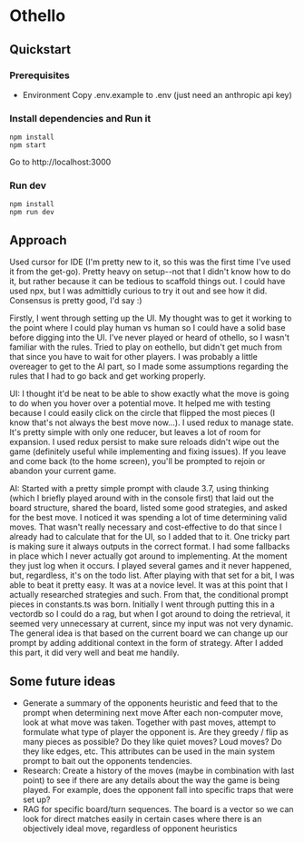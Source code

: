 # Othello

## Quickstart

### Prerequisites

- Environment
  Copy .env.example to .env (just need an anthropic api key)

### Install dependencies and Run it

```
npm install
npm start
```

Go to http://localhost:3000

### Run dev

```
npm install
npm run dev
```

## Approach

Used cursor for IDE (I'm pretty new to it, so this was the first time I've used it from the get-go). Pretty heavy on setup--not that I didn't know how to do it, but rather because it can be tedious to scaffold things out. I could have used npx, but I was admittidly curious to try it out and see how it did. Consensus is pretty good, I'd say :)

Firstly, I went through setting up the UI. My thought was to get it working to the point where I could play human vs human so I could have a solid base before digging into the UI. I've never played or heard of othello, so I wasn't familiar with the rules. Tried to play on eothello, but didn't get much from that since you have to wait for other players. I was probably a little overeager to get to the AI part, so I made some assumptions regarding the rules that I had to go back and get working properly.

UI: I thought it'd be neat to be able to show exactly what the move is going to do when you hover over a potential move. It helped me with testing because I could easily click on the circle that flipped the most pieces (I know that's not always the best move now...). I used redux to manage state. It's pretty simple with only one reducer, but leaves a lot of room for expansion. I used redux persist to make sure reloads didn't wipe out the game (definitely useful while implementing and fixing issues). If you leave and come back (to the home screen), you'll be prompted to rejoin or abandon your current game.

AI: Started with a pretty simple prompt with claude 3.7, using thinking (which I briefly played around with in the console first) that laid out the board structure, shared the board, listed some good strategies, and asked for the best move. I noticed it was spending a lot of time determining valid moves. That wasn't really necessary and cost-effective to do that since I already had to calculate that for the UI, so I added that to it.
One tricky part is making sure it always outputs in the correct format. I had some fallbacks in place which I never actually got around to implementing. At the moment they just log when it occurs. I played several games and it never happened, but, regardless, it's on the todo list.
After playing with that set for a bit, I was able to beat it pretty easy. It was at a novice level. It was at this point that I actually researched strategies and such. From that, the conditional prompt pieces in constants.ts was born. Initially I went through putting this in a vectordb so I could do a rag, but when I got around to doing the retrieval, it seemed very unnecessary at current, since my input was not very dynamic. The general idea is that based on the current board we can change up our prompt by adding additional context in the form of strategy. After I added this part, it did very well and beat me handily.

## Some future ideas

- Generate a summary of the opponents heuristic and feed that to the prompt when determining next move
  After each non-computer move, look at what move was taken. Together with past moves, attempt to formulate what type of player the opponent is. Are they greedy / flip as many pieces as possible? Do they like quiet moves? Loud moves? Do they like edges, etc. This attributes can be used in the main system prompt to bait out the opponents tendencies.
- Research: Create a history of the moves (maybe in combination with last point) to see if there are any details about the way the game is being played. For example, does the opponent fall into specific traps that were set up?
- RAG for specific board/turn sequences. The board is a vector so we can look for direct matches easily in certain cases where there is an objectively ideal move, regardless of opponent heuristics
